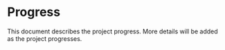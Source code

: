 # Progress

This document describes the project progress. More details will be added as the project progresses.
